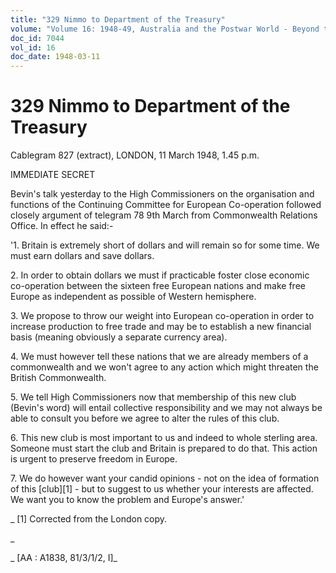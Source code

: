 ```yaml
---
title: "329 Nimmo to Department of the Treasury"
volume: "Volume 16: 1948-49, Australia and the Postwar World - Beyond the Region"
doc_id: 7044
vol_id: 16
doc_date: 1948-03-11
---
```


# 329 Nimmo to Department of the Treasury

Cablegram 827 (extract), LONDON, 11 March 1948, 1.45 p.m.

IMMEDIATE SECRET

Bevin's talk yesterday to the High Commissioners on the organisation and functions of the Continuing Committee for European Co-operation followed closely argument of telegram 78 9th March from Commonwealth Relations Office. In effect he said:-

'1. Britain is extremely short of dollars and will remain so for some time. We must earn dollars and save dollars.

2\. In order to obtain dollars we must if practicable foster close economic co-operation between the sixteen free European nations and make free Europe as independent as possible of Western hemisphere.

3\. We propose to throw our weight into European co-operation in order to increase production to free trade and may be to establish a new financial basis (meaning obviously a separate currency area).

4\. We must however tell these nations that we are already members of a commonwealth and we won't agree to any action which might threaten the British Commonwealth.

5\. We tell High Commissioners now that membership of this new club (Bevin's word) will entail collective responsibility and we may not always be able to consult you before we agree to alter the rules of this club.

6\. This new club is most important to us and indeed to whole sterling area. Someone must start the club and Britain is prepared to do that. This action is urgent to preserve freedom in Europe.

7\. We do however want your candid opinions - not on the idea of formation of this [club][1] - but to suggest to us whether your interests are affected. We want you to know the problem and Europe's answer.' 

_ [1] Corrected from the London copy.

_

_ [AA : A1838, 81/3/1/2, I]_

